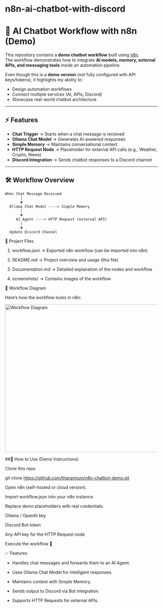 # n8n-ai-chatbot-with-discord

# 🤖 AI Chatbot Workflow with n8n (Demo)

This repository contains a **demo chatbot workflow** built using [n8n](https://n8n.io/).  
The workflow demonstrates how to integrate **AI models, memory, external APIs, and messaging tools** inside an automation pipeline.  

Even though this is a **demo version** (not fully configured with API keys/tokens), it highlights my ability to:  
- Design automation workflows  
- Connect multiple services (AI, APIs, Discord)  
- Showcase real-world chatbot architecture  

---

## ⚡ Features
- **Chat Trigger** → Starts when a chat message is received  
- **Ollama Chat Model** → Generates AI-powered responses  
- **Simple Memory** → Maintains conversational context  
- **HTTP Request Node** → Placeholder for external API calls (e.g., Weather, Crypto, News)  
- **Discord Integration** → Sends chatbot responses to a Discord channel  

---

## 🛠 Workflow Overview
 ```plaintext
When Chat Message Received
        │
        ▼
   Ollama Chat Model ----> Simple Memory
        │
        ▼
      AI Agent ----> HTTP Request (external API)
        │
        ▼
   Update Discord Channel
 ```
📂 Project Files

1. workflow.json → Exported n8n workflow (can be imported into n8n)

2. README.md → Project overview and usage (this file)

3. Documentation.md → Detailed explanation of the nodes and workflow

4. screenshots/ → Contains images of the workflow

📸 Workflow Diagram

Here’s how the workflow looks in n8n:

 

<img width="896" height="488" alt="Workflow Diagram" src="https://github.com/user-attachments/assets/3f1c33bb-c2f6-4340-bfd6-1605a689d48e" />

##🚀 How to Use (Demo Instructions)

Clone this repo

git clone https://github.com/tharannum/n8n-chatbot-demo.git


Open n8n (self-hosted or cloud version).

Import workflow.json into your n8n instance.

Replace demo placeholders with real credentials:

Ollama / OpenAI key

Discord Bot token

Any API key for the HTTP Request node

Execute the workflow 🚀

✅ Features

- Handles chat messages and forwards them to an AI Agent.

- Uses Ollama Chat Model for intelligent responses.

- Maintains context with Simple Memory.

- Sends output to Discord via Bot integration.

- Supports HTTP Requests for external APIs.
